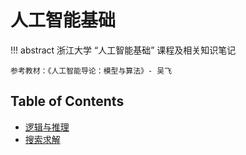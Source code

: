 # 人工智能基础

!!! abstract
    浙江大学 “人工智能基础” 课程及相关知识笔记

    参考教材：《人工智能导论：模型与算法》- 吴飞

## Table of Contents
- [逻辑与推理](topic1)
- [搜索求解](topic2)